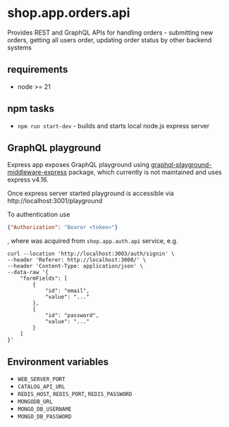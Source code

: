 # shop.app.orders.api
Provides REST and GraphQL APIs for handling orders - submitting new orders, getting all users order, updating order status by other backend systems

## requirements
* node >= 21
  
  
## npm tasks
* `npm run start-dev` - builds and starts local node.js express server

## GraphQL playground
Express app exposes GraphQL playground using [graphql-playground-middleware-express](https://www.npmjs.com/package/graphql-playground-middleware-express) package, which currently is not maintained and uses express v4.16. 

Once express server started playground is accessible via http://localhost:3001/playground 

To authentication use 
```json
{"Authorization": "Bearer <token>"}
```
, where <token> was acquired from `shop.app.auth.api` service, e.g.

```shell
curl --location 'http://localhost:3003/auth/signin' \
--header 'Referer: http://localhost:3000/' \
--header 'Content-Type: application/json' \
--data-raw '{
    "formFields": [
        {
            "id": "email",
            "value": "..."
        },
        {
            "id": "password",
            "value": "..."
        }
    ]
}'
```

## Environment variables
* `WEB_SERVER_PORT` 
* `CATALOG_API_URL`
* `REDIS_HOST`, `REDIS_PORT`, `REDIS_PASSWORD`
* `MONGODB_URL`
* `MONGO_DB_USERNAME`
* `MONGO_DB_PASSWORD`